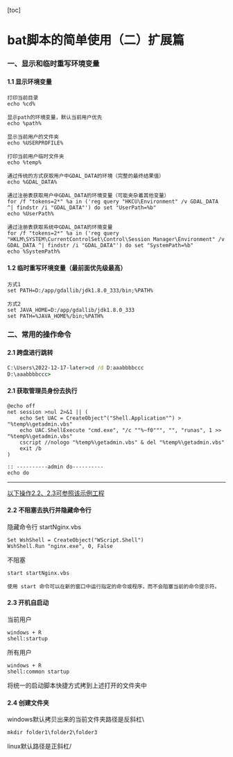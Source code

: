 [toc]
# bat脚本的简单使用（二）扩展篇
### 一、显示和临时重写环境变量
#### 1.1 显示环境变量
```
打印当前目录
echo %cd%

显示path的环境变量，默认当前用户优先
echo %path%

显示当前用户的文件夹
echo %USERPROFILE%

打印当前用户临时文件夹
echo %temp%

通过传统的方式获取用户中GDAL_DATA的环境（完整的最终结果值）
echo %GDAL_DATA%

通过注册表获取用户中GDAL_DATA的环境变量（可能夹杂着其他变量）
for /f "tokens=2*" %a in ('reg query "HKCU\Environment" /v GDAL_DATA ^| findstr /i "GDAL_DATA"') do set "UserPath=%b"
echo %UserPath%

通过注册表获取系统中GDAL_DATA的环境变量
for /f "tokens=2*" %a in ('reg query "HKLM\SYSTEM\CurrentControlSet\Control\Session Manager\Environment" /v GDAL_DATA ^| findstr /i "GDAL_DATA"') do set "SystemPath=%b"
echo %SystemPath%
```

#### 1.2 临时重写环境变量（最前面优先级最高）
```
方式1
set PATH=D:/app/gdallib/jdk1.8.0_333/bin;%PATH%

方式2
set JAVA_HOME=D:/app/gdallib/jdk1.8.0_333
set PATH=%JAVA_HOME%/bin;%PATH%
```

### 二、常用的操作命令
#### 2.1 跨盘进行跳转
```cmd
C:\Users\2022-12-17-later>cd /d D:aaabbbbccc
D:\aaabbbbccc>
```

#### 2.1 获取管理员身份去执行
```
@echo off
net session >nul 2>&1 || (
    echo Set UAC = CreateObject^("Shell.Application"^) > "%temp%\getadmin.vbs"
    echo UAC.ShellExecute "cmd.exe", "/c ""%~f0""", "", "runas", 1 >> "%temp%\getadmin.vbs"
    cscript //nologo "%temp%\getadmin.vbs" & del "%temp%\getadmin.vbs"
    exit /b
)

:: ----------admin do----------
echo do
```

-----
[以下操作2.2、2.3可参照该示例工程](https://gitee.com/wpkwpkwpk/work-process.git)


#### 2.2 不阻塞去执行并隐藏命令行
隐藏命令行 startNginx.vbs
```
Set WshShell = CreateObject("WScript.Shell")
WshShell.Run "nginx.exe", 0, False
```

不阻塞
```
start startNginx.vbs

使用 start 命令可以在新的窗口中运行指定的命令或程序，而不会阻塞当前的命令提示符。
```

#### 2.3 开机自启动
当前用户
```
windows + R
shell:startup
```

所有用户
```
windows + R
shell:common startup
```

将统一的启动脚本快捷方式拷到上述打开的文件夹中


#### 2.4 创建文件夹
windows默认拷贝出来的当前文件夹路径是反斜杠\
```
mkdir folder1\folder2\folder3
```

linux默认路径是正斜杠/


